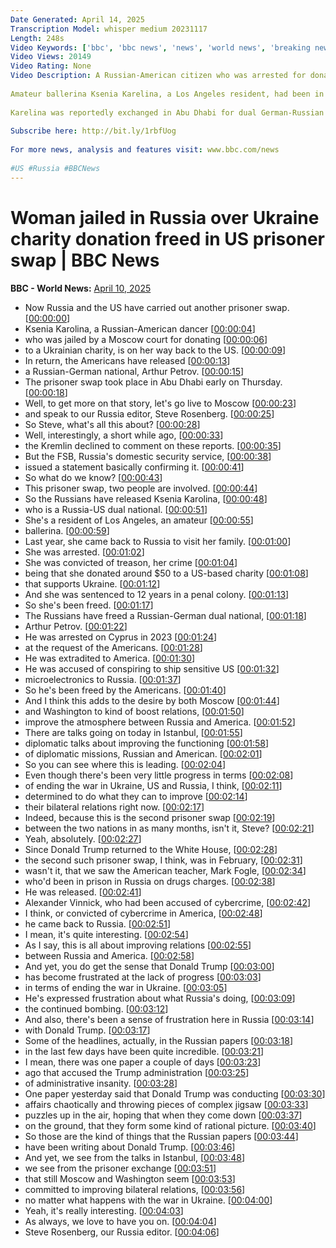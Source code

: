 ```yaml
---
Date Generated: April 14, 2025
Transcription Model: whisper medium 20231117
Length: 248s
Video Keywords: ['bbc', 'bbc news', 'news', 'world news', 'breaking news', 'us news', 'world', 'america', 'usa', 'usa news', 'india news', 'US', 'Russia', 'Ukraine', 'Prisoner swap', 'Prisoner']
Video Views: 20149
Video Rating: None
Video Description: A Russian-American citizen who was arrested for donating £39 to a US-based charity providing humanitarian support to Ukraine has been released in a prisoner swap between Moscow and Washington.
 
Amateur ballerina Ksenia Karelina, a Los Angeles resident, had been in prison in Russia for over a year after being found guilty for treason in Yekaterinburg and sentenced to 12 years in a penal colony.
 
Karelina was reportedly exchanged in Abu Dhabi for dual German-Russian citizen Arthur Petrov, who was arrested in Cyprus in 2023 and accused of illegally exporting microelectronics to Russia for manufacturers working with the Russian military.
 
Subscribe here: http://bit.ly/1rbfUog
 
For more news, analysis and features visit: www.bbc.com/news
 
#US #Russia #BBCNews
---
```


# Woman jailed in Russia over Ukraine charity donation freed in US prisoner swap | BBC News
**BBC - World News:** [April 10, 2025](https://www.youtube.com/watch?v=61Nv_VbyOEw)
*  Now Russia and the US have carried out another prisoner swap. [[00:00:00](https://www.youtube.com/watch?v=61Nv_VbyOEw&t=0.0s)]
*  Ksenia Karolina, a Russian-American dancer [[00:00:04](https://www.youtube.com/watch?v=61Nv_VbyOEw&t=4.0s)]
*  who was jailed by a Moscow court for donating [[00:00:06](https://www.youtube.com/watch?v=61Nv_VbyOEw&t=6.88s)]
*  to a Ukrainian charity, is on her way back to the US. [[00:00:09](https://www.youtube.com/watch?v=61Nv_VbyOEw&t=9.68s)]
*  In return, the Americans have released [[00:00:13](https://www.youtube.com/watch?v=61Nv_VbyOEw&t=13.8s)]
*  a Russian-German national, Arthur Petrov. [[00:00:15](https://www.youtube.com/watch?v=61Nv_VbyOEw&t=15.76s)]
*  The prisoner swap took place in Abu Dhabi early on Thursday. [[00:00:18](https://www.youtube.com/watch?v=61Nv_VbyOEw&t=18.84s)]
*  Well, to get more on that story, let's go live to Moscow [[00:00:23](https://www.youtube.com/watch?v=61Nv_VbyOEw&t=23.080000000000002s)]
*  and speak to our Russia editor, Steve Rosenberg. [[00:00:25](https://www.youtube.com/watch?v=61Nv_VbyOEw&t=25.72s)]
*  So Steve, what's all this about? [[00:00:28](https://www.youtube.com/watch?v=61Nv_VbyOEw&t=28.88s)]
*  Well, interestingly, a short while ago, [[00:00:33](https://www.youtube.com/watch?v=61Nv_VbyOEw&t=33.68s)]
*  the Kremlin declined to comment on these reports. [[00:00:35](https://www.youtube.com/watch?v=61Nv_VbyOEw&t=35.32s)]
*  But the FSB, Russia's domestic security service, [[00:00:38](https://www.youtube.com/watch?v=61Nv_VbyOEw&t=38.04s)]
*  issued a statement basically confirming it. [[00:00:41](https://www.youtube.com/watch?v=61Nv_VbyOEw&t=41.519999999999996s)]
*  So what do we know? [[00:00:43](https://www.youtube.com/watch?v=61Nv_VbyOEw&t=43.64s)]
*  This prisoner swap, two people are involved. [[00:00:44](https://www.youtube.com/watch?v=61Nv_VbyOEw&t=44.64s)]
*  So the Russians have released Ksenia Karolina, [[00:00:48](https://www.youtube.com/watch?v=61Nv_VbyOEw&t=48.64s)]
*  who is a Russia-US dual national. [[00:00:51](https://www.youtube.com/watch?v=61Nv_VbyOEw&t=51.519999999999996s)]
*  She's a resident of Los Angeles, an amateur [[00:00:55](https://www.youtube.com/watch?v=61Nv_VbyOEw&t=55.4s)]
*  ballerina. [[00:00:59](https://www.youtube.com/watch?v=61Nv_VbyOEw&t=59.72s)]
*  Last year, she came back to Russia to visit her family. [[00:01:00](https://www.youtube.com/watch?v=61Nv_VbyOEw&t=60.72s)]
*  She was arrested. [[00:01:02](https://www.youtube.com/watch?v=61Nv_VbyOEw&t=62.959999999999994s)]
*  She was convicted of treason, her crime [[00:01:04](https://www.youtube.com/watch?v=61Nv_VbyOEw&t=64.32s)]
*  being that she donated around $50 to a US-based charity [[00:01:08](https://www.youtube.com/watch?v=61Nv_VbyOEw&t=68.16s)]
*  that supports Ukraine. [[00:01:12](https://www.youtube.com/watch?v=61Nv_VbyOEw&t=72.28s)]
*  And she was sentenced to 12 years in a penal colony. [[00:01:13](https://www.youtube.com/watch?v=61Nv_VbyOEw&t=73.32s)]
*  So she's been freed. [[00:01:17](https://www.youtube.com/watch?v=61Nv_VbyOEw&t=77.03999999999999s)]
*  The Russians have freed a Russian-German dual national, [[00:01:18](https://www.youtube.com/watch?v=61Nv_VbyOEw&t=78.44s)]
*  Arthur Petrov. [[00:01:22](https://www.youtube.com/watch?v=61Nv_VbyOEw&t=82.72s)]
*  He was arrested on Cyprus in 2023 [[00:01:24](https://www.youtube.com/watch?v=61Nv_VbyOEw&t=84.68s)]
*  at the request of the Americans. [[00:01:28](https://www.youtube.com/watch?v=61Nv_VbyOEw&t=88.48s)]
*  He was extradited to America. [[00:01:30](https://www.youtube.com/watch?v=61Nv_VbyOEw&t=90.08s)]
*  He was accused of conspiring to ship sensitive US [[00:01:32](https://www.youtube.com/watch?v=61Nv_VbyOEw&t=92.28s)]
*  microelectronics to Russia. [[00:01:37](https://www.youtube.com/watch?v=61Nv_VbyOEw&t=97.68s)]
*  So he's been freed by the Americans. [[00:01:40](https://www.youtube.com/watch?v=61Nv_VbyOEw&t=100.84s)]
*  And I think this adds to the desire by both Moscow [[00:01:44](https://www.youtube.com/watch?v=61Nv_VbyOEw&t=104.56s)]
*  and Washington to kind of boost relations, [[00:01:50](https://www.youtube.com/watch?v=61Nv_VbyOEw&t=110.56s)]
*  improve the atmosphere between Russia and America. [[00:01:52](https://www.youtube.com/watch?v=61Nv_VbyOEw&t=112.84s)]
*  There are talks going on today in Istanbul, [[00:01:55](https://www.youtube.com/watch?v=61Nv_VbyOEw&t=115.64s)]
*  diplomatic talks about improving the functioning [[00:01:58](https://www.youtube.com/watch?v=61Nv_VbyOEw&t=118.68s)]
*  of diplomatic missions, Russian and American. [[00:02:01](https://www.youtube.com/watch?v=61Nv_VbyOEw&t=121.80000000000001s)]
*  So you can see where this is leading. [[00:02:04](https://www.youtube.com/watch?v=61Nv_VbyOEw&t=124.76s)]
*  Even though there's been very little progress in terms [[00:02:08](https://www.youtube.com/watch?v=61Nv_VbyOEw&t=128.4s)]
*  of ending the war in Ukraine, US and Russia, I think, [[00:02:11](https://www.youtube.com/watch?v=61Nv_VbyOEw&t=131.0s)]
*  determined to do what they can to improve [[00:02:14](https://www.youtube.com/watch?v=61Nv_VbyOEw&t=134.92000000000002s)]
*  their bilateral relations right now. [[00:02:17](https://www.youtube.com/watch?v=61Nv_VbyOEw&t=137.68s)]
*  Indeed, because this is the second prisoner swap [[00:02:19](https://www.youtube.com/watch?v=61Nv_VbyOEw&t=139.44s)]
*  between the two nations in as many months, isn't it, Steve? [[00:02:21](https://www.youtube.com/watch?v=61Nv_VbyOEw&t=141.84s)]
*  Yeah, absolutely. [[00:02:27](https://www.youtube.com/watch?v=61Nv_VbyOEw&t=147.6s)]
*  Since Donald Trump returned to the White House, [[00:02:28](https://www.youtube.com/watch?v=61Nv_VbyOEw&t=148.36s)]
*  the second such prisoner swap, I think, was in February, [[00:02:31](https://www.youtube.com/watch?v=61Nv_VbyOEw&t=151.48000000000002s)]
*  wasn't it, that we saw the American teacher, Mark Fogle, [[00:02:34](https://www.youtube.com/watch?v=61Nv_VbyOEw&t=154.08s)]
*  who'd been in prison in Russia on drugs charges. [[00:02:38](https://www.youtube.com/watch?v=61Nv_VbyOEw&t=158.44s)]
*  He was released. [[00:02:41](https://www.youtube.com/watch?v=61Nv_VbyOEw&t=161.28s)]
*  Alexander Vinnick, who had been accused of cybercrime, [[00:02:42](https://www.youtube.com/watch?v=61Nv_VbyOEw&t=162.48000000000002s)]
*  I think, or convicted of cybercrime in America, [[00:02:48](https://www.youtube.com/watch?v=61Nv_VbyOEw&t=168.68s)]
*  he came back to Russia. [[00:02:51](https://www.youtube.com/watch?v=61Nv_VbyOEw&t=171.56s)]
*  I mean, it's quite interesting. [[00:02:54](https://www.youtube.com/watch?v=61Nv_VbyOEw&t=174.0s)]
*  As I say, this is all about improving relations [[00:02:55](https://www.youtube.com/watch?v=61Nv_VbyOEw&t=175.48s)]
*  between Russia and America. [[00:02:58](https://www.youtube.com/watch?v=61Nv_VbyOEw&t=178.44s)]
*  And yet, you do get the sense that Donald Trump [[00:03:00](https://www.youtube.com/watch?v=61Nv_VbyOEw&t=180.28s)]
*  has become frustrated at the lack of progress [[00:03:03](https://www.youtube.com/watch?v=61Nv_VbyOEw&t=183.12s)]
*  in terms of ending the war in Ukraine. [[00:03:05](https://www.youtube.com/watch?v=61Nv_VbyOEw&t=185.88s)]
*  He's expressed frustration about what Russia's doing, [[00:03:09](https://www.youtube.com/watch?v=61Nv_VbyOEw&t=189.4s)]
*  the continued bombing. [[00:03:12](https://www.youtube.com/watch?v=61Nv_VbyOEw&t=192.32s)]
*  And also, there's been a sense of frustration here in Russia [[00:03:14](https://www.youtube.com/watch?v=61Nv_VbyOEw&t=194.0s)]
*  with Donald Trump. [[00:03:17](https://www.youtube.com/watch?v=61Nv_VbyOEw&t=197.4s)]
*  Some of the headlines, actually, in the Russian papers [[00:03:18](https://www.youtube.com/watch?v=61Nv_VbyOEw&t=198.44s)]
*  in the last few days have been quite incredible. [[00:03:21](https://www.youtube.com/watch?v=61Nv_VbyOEw&t=201.18s)]
*  I mean, there was one paper a couple of days [[00:03:23](https://www.youtube.com/watch?v=61Nv_VbyOEw&t=203.46s)]
*  ago that accused the Trump administration [[00:03:25](https://www.youtube.com/watch?v=61Nv_VbyOEw&t=205.62s)]
*  of administrative insanity. [[00:03:28](https://www.youtube.com/watch?v=61Nv_VbyOEw&t=208.14000000000001s)]
*  One paper yesterday said that Donald Trump was conducting [[00:03:30](https://www.youtube.com/watch?v=61Nv_VbyOEw&t=210.34s)]
*  affairs chaotically and throwing pieces of complex jigsaw [[00:03:33](https://www.youtube.com/watch?v=61Nv_VbyOEw&t=213.38s)]
*  puzzles up in the air, hoping that when they come down [[00:03:37](https://www.youtube.com/watch?v=61Nv_VbyOEw&t=217.82s)]
*  on the ground, that they form some kind of rational picture. [[00:03:40](https://www.youtube.com/watch?v=61Nv_VbyOEw&t=220.9s)]
*  So those are the kind of things that the Russian papers [[00:03:44](https://www.youtube.com/watch?v=61Nv_VbyOEw&t=224.4s)]
*  have been writing about Donald Trump. [[00:03:46](https://www.youtube.com/watch?v=61Nv_VbyOEw&t=226.62s)]
*  And yet, we see from the talks in Istanbul, [[00:03:48](https://www.youtube.com/watch?v=61Nv_VbyOEw&t=228.26s)]
*  we see from the prisoner exchange [[00:03:51](https://www.youtube.com/watch?v=61Nv_VbyOEw&t=231.26s)]
*  that still Moscow and Washington seem [[00:03:53](https://www.youtube.com/watch?v=61Nv_VbyOEw&t=233.7s)]
*  committed to improving bilateral relations, [[00:03:56](https://www.youtube.com/watch?v=61Nv_VbyOEw&t=236.66s)]
*  no matter what happens with the war in Ukraine. [[00:04:00](https://www.youtube.com/watch?v=61Nv_VbyOEw&t=240.94s)]
*  Yeah, it's really interesting. [[00:04:03](https://www.youtube.com/watch?v=61Nv_VbyOEw&t=243.62s)]
*  As always, we love to have you on. [[00:04:04](https://www.youtube.com/watch?v=61Nv_VbyOEw&t=244.94s)]
*  Steve Rosenberg, our Russia editor. [[00:04:06](https://www.youtube.com/watch?v=61Nv_VbyOEw&t=246.29999999999998s)]

